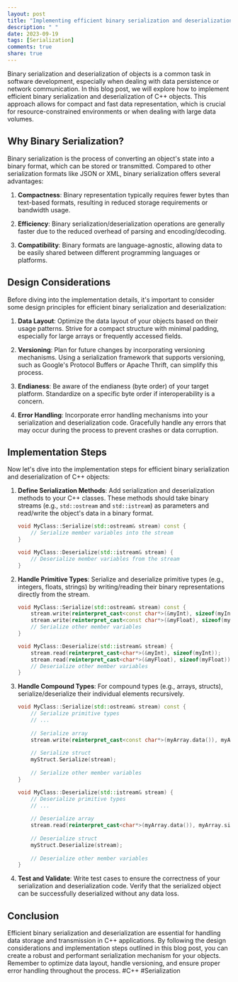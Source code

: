```yaml
---
layout: post
title: "Implementing efficient binary serialization and deserialization of C++ objects"
description: " "
date: 2023-09-19
tags: [Serialization]
comments: true
share: true
---
```


Binary serialization and deserialization of objects is a common task in software development, especially when dealing with data persistence or network communication. In this blog post, we will explore how to implement efficient binary serialization and deserialization of C++ objects. This approach allows for compact and fast data representation, which is crucial for resource-constrained environments or when dealing with large data volumes.

## Why Binary Serialization?

Binary serialization is the process of converting an object's state into a binary format, which can be stored or transmitted. Compared to other serialization formats like JSON or XML, binary serialization offers several advantages:

1. **Compactness**: Binary representation typically requires fewer bytes than text-based formats, resulting in reduced storage requirements or bandwidth usage.

2. **Efficiency**: Binary serialization/deserialization operations are generally faster due to the reduced overhead of parsing and encoding/decoding.

3. **Compatibility**: Binary formats are language-agnostic, allowing data to be easily shared between different programming languages or platforms.

## Design Considerations

Before diving into the implementation details, it's important to consider some design principles for efficient binary serialization and deserialization:

1. **Data Layout**: Optimize the data layout of your objects based on their usage patterns. Strive for a compact structure with minimal padding, especially for large arrays or frequently accessed fields.

2. **Versioning**: Plan for future changes by incorporating versioning mechanisms. Using a serialization framework that supports versioning, such as Google's Protocol Buffers or Apache Thrift, can simplify this process.

3. **Endianess**: Be aware of the endianess (byte order) of your target platform. Standardize on a specific byte order if interoperability is a concern.

4. **Error Handling**: Incorporate error handling mechanisms into your serialization and deserialization code. Gracefully handle any errors that may occur during the process to prevent crashes or data corruption.

## Implementation Steps

Now let's dive into the implementation steps for efficient binary serialization and deserialization of C++ objects:

1. **Define Serialization Methods**: Add serialization and deserialization methods to your C++ classes. These methods should take binary streams (e.g., `std::ostream` and `std::istream`) as parameters and read/write the object's data in a binary format.

   ```cpp
   void MyClass::Serialize(std::ostream& stream) const {
       // Serialize member variables into the stream
   }
   
   void MyClass::Deserialize(std::istream& stream) {
       // Deserialize member variables from the stream
   }
   ```

2. **Handle Primitive Types**: Serialize and deserialize primitive types (e.g., integers, floats, strings) by writing/reading their binary representations directly from the stream.

   ```cpp
   void MyClass::Serialize(std::ostream& stream) const {
       stream.write(reinterpret_cast<const char*>(&myInt), sizeof(myInt));
       stream.write(reinterpret_cast<const char*>(&myFloat), sizeof(myFloat));
       // Serialize other member variables
   }
   
   void MyClass::Deserialize(std::istream& stream) {
       stream.read(reinterpret_cast<char*>(&myInt), sizeof(myInt));
       stream.read(reinterpret_cast<char*>(&myFloat), sizeof(myFloat));
       // Deserialize other member variables
   }
   ```

3. **Handle Compound Types**: For compound types (e.g., arrays, structs), serialize/deserialize their individual elements recursively.

   ```cpp
   void MyClass::Serialize(std::ostream& stream) const {
       // Serialize primitive types
       // ...
       
       // Serialize array
       stream.write(reinterpret_cast<const char*>(myArray.data()), myArray.size() * sizeof(ElementType));
       
       // Serialize struct
       myStruct.Serialize(stream);
       
       // Serialize other member variables
   }
   
   void MyClass::Deserialize(std::istream& stream) {
       // Deserialize primitive types
       // ...
       
       // Deserialize array
       stream.read(reinterpret_cast<char*>(myArray.data()), myArray.size() * sizeof(ElementType));
       
       // Deserialize struct
       myStruct.Deserialize(stream);
       
       // Deserialize other member variables
   }
   ```

4. **Test and Validate**: Write test cases to ensure the correctness of your serialization and deserialization code. Verify that the serialized object can be successfully deserialized without any data loss.

## Conclusion

Efficient binary serialization and deserialization are essential for handling data storage and transmission in C++ applications. By following the design considerations and implementation steps outlined in this blog post, you can create a robust and performant serialization mechanism for your objects. Remember to optimize data layout, handle versioning, and ensure proper error handling throughout the process. #C++ #Serialization